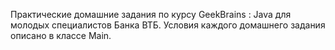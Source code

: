 Практические домашние задания по курсу GeekBrains : Java для молодых специалистов Банка ВТБ.
Условия каждого домашнего задания описано в классе Main. 
